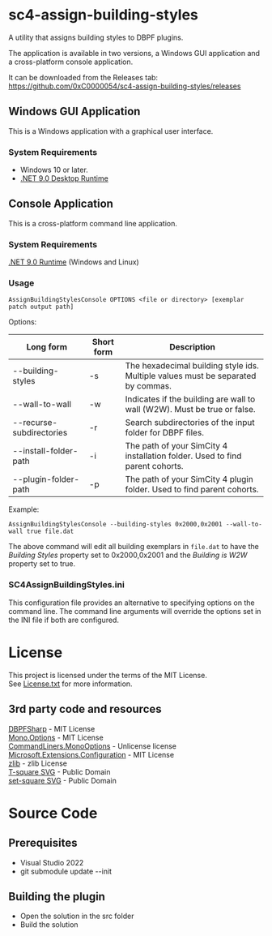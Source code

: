 # sc4-assign-building-styles

A utility that assigns building styles to DBPF plugins.

The application is available in two versions, a Windows GUI application and a cross-platform console application. 

It can be downloaded from the Releases tab: https://github.com/0xC0000054/sc4-assign-building-styles/releases

## Windows GUI Application

This is a Windows application with a graphical user interface.

### System Requirements

* Windows 10 or later.
* [.NET 9.0 Desktop Runtime](https://dotnet.microsoft.com/en-us/download/dotnet/9.0/runtime)

## Console Application

This is a cross-platform command line application.

### System Requirements

[.NET 9.0 Runtime](https://dotnet.microsoft.com/en-us/download/dotnet/9.0/runtime) (Windows and Linux)

### Usage

`AssignBuildingStylesConsole OPTIONS <file or directory> [exemplar patch output path]`

Options:

| Long form | Short form | Description |
|---------------|------------|-----------|
| --building-styles | -s | The hexadecimal building style ids. Multiple values must be separated by commas. |
| --wall-to-wall | -w | Indicates if the building are wall to wall (W2W). Must be true or false. |
| --recurse-subdirectories | -r | Search subdirectories of the input folder for DBPF files. |
| --install-folder-path | -i | The path of your SimCity 4 installation folder. Used to find parent cohorts. |
| --plugin-folder-path | -p | The path of your SimCity 4 plugin folder. Used to find parent cohorts. |

Example: 

`AssignBuildingStylesConsole --building-styles 0x2000,0x2001 --wall-to-wall true file.dat`

The above command will edit all building exemplars in `file.dat` to have the _Building Styles_ property
set to 0x2000,0x2001 and the _Building is W2W_ property set to true.

### SC4AssignBuildingStyles.ini

This configuration file provides an alternative to specifying options on the command line.
The command line arguments will override the options set in the INI file if both are configured.

# License

This project is licensed under the terms of the MIT License.   
See [License.txt](License.txt) for more information.

## 3rd party code and resources

[DBPFSharp](https://github.com/0xC0000054/DBPFSharp) - MIT License    
[Mono.Options](https://github.com/xamarin/XamarinComponents/tree/main/XPlat/Mono.Options) - MIT License    
[CommandLiners.MonoOptions](https://github.com/riezebosch/CommandLiners) - Unlicense license    
[Microsoft.Extensions.Configuration](https://github.com/dotnet/dotnet) - MIT License    
[zlib](https://github.com/madler/zlib) - zlib License   
[T-square SVG](https://freesvg.org/1539966889) - Public Domain   
[set-square SVG](https://freesvg.org/vector-drawing-of-set-square) - Public Domain

# Source Code

## Prerequisites

* Visual Studio 2022
* git submodule update --init

## Building the plugin

* Open the solution in the src folder
* Build the solution
